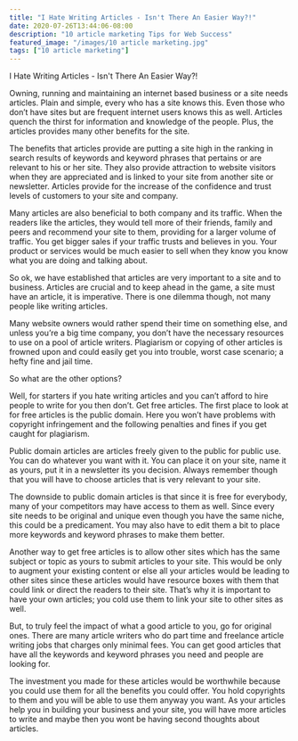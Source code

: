 ```yaml
---
title: "I Hate Writing Articles - Isn't There An Easier Way?!"
date: 2020-07-26T13:44:06-08:00
description: "10 article marketing Tips for Web Success"
featured_image: "/images/10 article marketing.jpg"
tags: ["10 article marketing"]
---
```


I Hate Writing Articles - Isn't There An Easier Way?!


Owning, running and maintaining an internet based business or a site needs articles. Plain and simple, every who has a site knows this. Even those who don’t have sites but are frequent internet users knows this as well. Articles quench the thirst for information and knowledge of the people. Plus, the articles provides many other benefits for the site.

The benefits that articles provide are putting a site high in the ranking in search results of keywords and keyword phrases that pertains or are relevant to his or her site. They also provide attraction to website visitors when they are appreciated and is linked to your site from another site or newsletter. Articles provide for the increase of the confidence and trust levels of customers to your site and company. 

 Many articles are also beneficial to both company and its traffic. When the readers like the articles, they would tell more of their friends, family and peers and recommend your site to them, providing for a larger volume of traffic. You get bigger sales if your traffic trusts and believes in you. Your product or services would be much easier to sell when they know you know what you are doing and talking about. 

So ok, we have established that articles are very important to a site and to business. Articles are crucial and to keep ahead in the game, a site must have an article, it is imperative. There is one dilemma though, not many people like writing articles. 

Many website owners would rather spend their time on something else, and unless you’re a big time company, you don’t have the necessary resources to use on a pool of article writers. Plagiarism or copying of other articles is frowned upon and could easily get you into trouble, worst case scenario; a hefty fine and jail time. 

So what are the other options? 

Well, for starters if you hate writing articles and you can’t afford to hire people to write for you then don’t. Get free articles. The first place to look at for free articles is the public domain.  Here you won’t have problems with copyright infringement and the following penalties and fines if you get caught for plagiarism. 

Public domain articles are articles freely given to the public for public use. You can do whatever you want with it. You can place it on your site, name it as yours, put it in a newsletter its you decision. Always remember though that you will have to choose articles that is very relevant to your site.

The downside to public domain articles is that since it is free for everybody, many of your competitors may have access to them as well. Since every site needs to be original and unique even though you have the same niche, this could be a predicament. You may also have to edit them a bit to place more keywords and keyword phrases to make them better. 

Another way to get free articles is to allow other sites which has the same subject or topic as yours to submit articles to your site. This would be only to augment your existing content or else all your articles would be leading to other sites since these articles would have resource boxes with them that could link or direct the readers to their site. That’s why it is important to have your own articles; you cold use them to link your site to other sites as well. 

But, to truly feel the impact of what a good article to you, go for original ones. There are many article writers who do part time and freelance article writing jobs that charges only minimal fees. You can get good articles that have all the keywords and keyword phrases you need and people are looking for.

The investment you made for these articles would be worthwhile because you could use them for all the benefits you could offer. You hold copyrights to them and you will be able to use them anyway you want. As your articles help you in building your business and your site, you will have more articles to write and maybe then you wont be having second thoughts about articles. 

